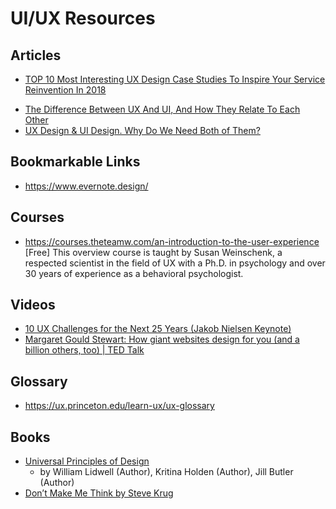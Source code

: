 # UI/UX Resources


## Articles

* [TOP 10 Most Interesting UX Design Case Studies To Inspire Your Service Reinvention In 2018](https://medium.muz.li/top-10-most-interesting-ux-design-case-studies-to-inspire-your-service-reinvention-in-2018-ea2309e4104b)
- [The Difference Between UX And UI, And How They Relate To Each Other](https://medium.com/@ethanryan/the-difference-between-ux-and-ui-and-how-they-relate-to-each-other-19db0cd3ed3c)
- [UX Design & UI Design. Why Do We Need Both of Them?](https://uxengineer.com/ux-and-ui-why-you-need-both/)

## Bookmarkable Links

* https://www.evernote.design/

## Courses

* https://courses.theteamw.com/an-introduction-to-the-user-experience \[Free\]
This overview course is taught by Susan Weinschenk, a respected scientist in the field of UX with a Ph.D. in psychology and over 30 years of experience as a behavioral psychologist.

## Videos

* [10 UX Challenges for the Next 25 Years (Jakob Nielsen Keynote)](https://www.youtube.com/watch?v=NvEmpLvtSTQ)
* [Margaret Gould Stewart: How giant websites design for you (and a billion others, too) | TED Talk](https://www.ted.com/talks/margaret_gould_stewart_how_giant_websites_design_for_you_and_a_billion_others_too?language=en)

## Glossary

* https://ux.princeton.edu/learn-ux/ux-glossary

## Books

- [Universal Principles of Design](https://www.amazon.com/Universal-Principles-Design-Revised-Updated/dp/1592535879)
  - by William Lidwell  (Author), Kritina Holden (Author), Jill Butler (Author)
- [Don’t Make Me Think by Steve Krug](https://www.amazon.com/Dont-Make-Think-Revisited-Usability/dp/0321965515/ref=sr_1_1)
